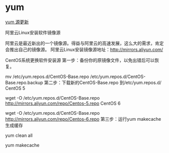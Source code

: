 # yum

[yum 源更新](http://zhidao.baidu.com/link?url=Q_Ub2V6JDZprfQ2OU4Lrkhsv7oDzmK8GXf_t6XRHIrzjhZRDYKOrwcp5X37IiL6ALmUZVQ8EDHWeU3bAi4cdIRbBVPmGVF7zsbfAbgjqNRC)


阿里云Linux安装软件镜像源

阿里云是最近新出的一个镜像源。得益与阿里云的高速发展，这么大的需求，肯定会推出自己的镜像源。
阿里云Linux安装镜像源地址：http://mirrors.aliyun.com/

CentOS系统更换软件安装源
第一步：备份你的原镜像文件，以免出错后可以恢复。

mv /etc/yum.repos.d/CentOS-Base.repo /etc/yum.repos.d/CentOS-Base.repo.backup
第二步：下载新的CentOS-Base.repo 到/etc/yum.repos.d/
CentOS 5

wget -O /etc/yum.repos.d/CentOS-Base.repo http://mirrors.aliyun.com/repo/Centos-5.repo
CentOS 6

wget -O /etc/yum.repos.d/CentOS-Base.repo http://mirrors.aliyun.com/repo/Centos-6.repo
第三步：运行yum makecache生成缓存

yum clean all

yum makecache